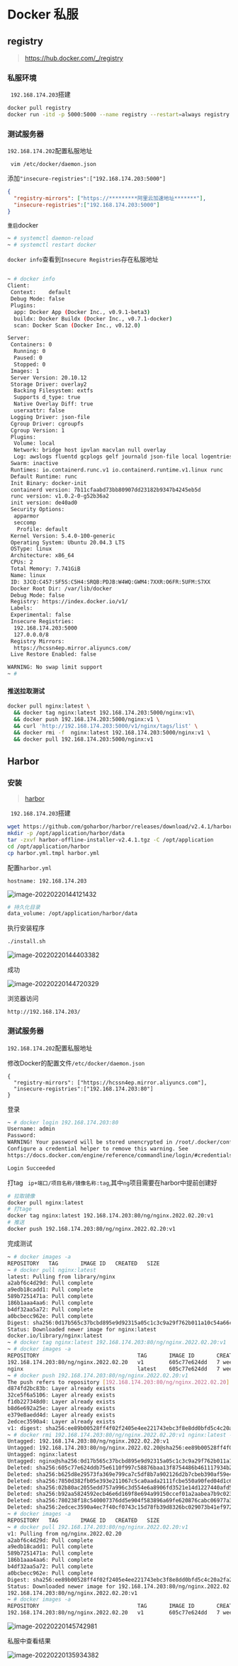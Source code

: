 # Docker 私服

## registry

> https://hub.docker.com/_/registry

### 私服环境

` 192.168.174.203`搭建

```sh
docker pull registry
docker run -itd -p 5000:5000 --name registry --restart=always registry:latest
```

### 测试服务器

`192.168.174.202`配置私服地址

```
 vim /etc/docker/daemon.json
```

添加`"insecure-registries":["192.168.174.203:5000"]`

```json
{
  "registry-mirrors": ["https://*********阿里云加速地址*******"],
  "insecure-registries":["192.168.174.203:5000"]
}
```

`重启`docker 

```sh
~ # systemctl daemon-reload                                                                     
~ # systemctl restart docker  
```

`docker info`查看到`Insecure Registries`存在私服地址

```sh
                                                                 
~ # docker info                                                                                 
Client:
 Context:    default
 Debug Mode: false
 Plugins:
  app: Docker App (Docker Inc., v0.9.1-beta3)
  buildx: Docker Buildx (Docker Inc., v0.7.1-docker)
  scan: Docker Scan (Docker Inc., v0.12.0)

Server:
 Containers: 0
  Running: 0
  Paused: 0
  Stopped: 0
 Images: 1
 Server Version: 20.10.12
 Storage Driver: overlay2
  Backing Filesystem: extfs
  Supports d_type: true
  Native Overlay Diff: true
  userxattr: false
 Logging Driver: json-file
 Cgroup Driver: cgroupfs
 Cgroup Version: 1
 Plugins:
  Volume: local
  Network: bridge host ipvlan macvlan null overlay
  Log: awslogs fluentd gcplogs gelf journald json-file local logentries splunk syslog
 Swarm: inactive
 Runtimes: io.containerd.runc.v1 io.containerd.runtime.v1.linux runc
 Default Runtime: runc
 Init Binary: docker-init
 containerd version: 7b11cfaabd73bb80907dd23182b9347b4245eb5d
 runc version: v1.0.2-0-g52b36a2
 init version: de40ad0
 Security Options:
  apparmor
  seccomp
   Profile: default
 Kernel Version: 5.4.0-100-generic
 Operating System: Ubuntu 20.04.3 LTS
 OSType: linux
 Architecture: x86_64
 CPUs: 2
 Total Memory: 7.741GiB
 Name: linux
 ID: 3JCQ:C457:SF5S:C5H4:SRQB:PDJB:W4WQ:GWM4:7XXR:O6FR:5UFM:S7XX
 Docker Root Dir: /var/lib/docker
 Debug Mode: false
 Registry: https://index.docker.io/v1/
 Labels:
 Experimental: false
 Insecure Registries:
  192.168.174.203:5000
  127.0.0.0/8
 Registry Mirrors:
  https://hcssn4ep.mirror.aliyuncs.com/
 Live Restore Enabled: false

WARNING: No swap limit support
~ #
```

#### 推送拉取测试

```sh
docker pull nginx:latest \
  && docker tag nginx:latest 192.168.174.203:5000/nginx:v1\
  && docker push 192.168.174.203:5000/nginx:v1 \
  && curl 'http://192.168.174.203:5000/v1/nginx/tags/list' \
  && docker rmi -f  nginx:latest 192.168.174.203:5000/nginx:v1 \
  && docker pull 192.168.174.203:5000/nginx:v1
```





## Harbor

### 安装 

> [harbor](https://github.com/goharbor/harbor/releases)

` 192.168.174.203`搭建

```sh
wget https://github.com/goharbor/harbor/releases/download/v2.4.1/harbor-offline-installer-v2.4.1.tgz
mkdir -p /opt/application/harbor/data
tar -zxvf harbor-offline-installer-v2.4.1.tgz -C /opt/application
cd /opt/application/harbor
cp harbor.yml.tmpl harbor.yml
```

配置`harbor.yml`

```
hostname: 192.168.174.203
```

![image-20220220144121432](https://cruder-figure-bed.oss-cn-beijing.aliyuncs.com/markdown/2022/02/20/02-41-21-709.png)

```sh
# 持久化目录
data_volume: /opt/application/harbor/data
```

执行安装程序

```sh
./install.sh
```

![image-20220220144403382](https://cruder-figure-bed.oss-cn-beijing.aliyuncs.com/markdown/2022/02/20/02-44-03-591.png)

成功

![image-20220220144720329](https://cruder-figure-bed.oss-cn-beijing.aliyuncs.com/markdown/2022/02/20/02-47-20-552.png)

浏览器访问

```
http://192.168.174.203/
```

### 测试服务器

`192.168.174.202`配置私服地址

修改Docker的配置文件`/etc/docker/daemon.json`

```
{
  "registry-mirrors": ["https://hcssn4ep.mirror.aliyuncs.com"],
  "insecure-registries":["192.168.174.203:80"]
}
```

登录
```sh
~ # docker login 192.168.174.203:80                                                             
Username: admin
Password:
WARNING! Your password will be stored unencrypted in /root/.docker/config.json.
Configure a credential helper to remove this warning. See
https://docs.docker.com/engine/reference/commandline/login/#credentials-store

Login Succeeded
```

打tag ` ip+端口/项目名称/镜像名称:tag`,其中`ng`项目需要在harbor中提前创建好

```sh
# 拉取镜像
docker pull nginx:latest 
# 打tage
docker tag nginx:latest 192.168.174.203:80/ng/nginx.2022.02.20:v1
# 推送
docker push 192.168.174.203:80/ng/nginx.2022.02.20:v1
```

完成测试

```sh
~ # docker images -a                                                                           
REPOSITORY   TAG       IMAGE ID   CREATED   SIZE
~ # docker pull nginx:latest                                                                   
latest: Pulling from library/nginx
a2abf6c4d29d: Pull complete
a9edb18cadd1: Pull complete
589b7251471a: Pull complete
186b1aaa4aa6: Pull complete
b4df32aa5a72: Pull complete
a0bcbecc962e: Pull complete
Digest: sha256:0d17b565c37bcbd895e9d92315a05c1c3c9a29f762b011a10c54a66cd53c9b31
Status: Downloaded newer image for nginx:latest
docker.io/library/nginx:latest
~ # docker tag nginx:latest 192.168.174.203:80/ng/nginx.2022.02.20:v1                           
~ # docker images -a                                                                           
REPOSITORY                               TAG       IMAGE ID       CREATED       SIZE
192.168.174.203:80/ng/nginx.2022.02.20   v1        605c77e624dd   7 weeks ago   141MB
nginx                                    latest    605c77e624dd   7 weeks ago   141MB
~ # docker push 192.168.174.203:80/ng/nginx.2022.02.20:v1                                       
The push refers to repository [192.168.174.203:80/ng/nginx.2022.02.20]
d874fd2bc83b: Layer already exists
32ce5f6a5106: Layer already exists
f1db227348d0: Layer already exists
b8d6e692a25e: Layer already exists
e379e8aedd4d: Layer already exists
2edcec3590a4: Layer already exists
v1: digest: sha256:ee89b00528ff4f02f2405e4ee221743ebc3f8e8dd0bfd5c4c20a2fa2aaa7ede3 size: 1570
~ # docker rmi 192.168.174.203:80/ng/nginx.2022.02.20:v1 nginx:latest -f                       
Untagged: 192.168.174.203:80/ng/nginx.2022.02.20:v1
Untagged: 192.168.174.203:80/ng/nginx.2022.02.20@sha256:ee89b00528ff4f02f2405e4ee221743ebc3f8e8dd0bfd5c4c20a2fa2aaa7ede3
Untagged: nginx:latest
Untagged: nginx@sha256:0d17b565c37bcbd895e9d92315a05c1c3c9a29f762b011a10c54a66cd53c9b31
Deleted: sha256:605c77e624ddb75e6110f997c58876baa13f8754486b461117934b24a9dc3a85
Deleted: sha256:b625d8e29573fa369e799ca7c5df8b7a902126d2b7cbeb390af59e4b9e1210c5
Deleted: sha256:7850d382fb05e393e211067c5ca0aada2111fcbe550a90fed04d1c634bd31a14
Deleted: sha256:02b80ac2055edd757a996c3d554e6a8906fd3521e14d1227440afd5163a5f1c4
Deleted: sha256:b92aa5824592ecb46e6d169f8e694a99150ccef01a2aabea7b9c02356cdabe7c
Deleted: sha256:780238f18c540007376dd5e904f583896a69fe620876cabc06977a3af4ba4fb5
Deleted: sha256:2edcec3590a4ec7f40cf0743c15d78fb39d8326bc029073b41ef9727da6c851f
~ # docker images -a                                                                           
REPOSITORY   TAG       IMAGE ID   CREATED   SIZE
~ # docker pull 192.168.174.203:80/ng/nginx.2022.02.20:v1                                       
v1: Pulling from ng/nginx.2022.02.20
a2abf6c4d29d: Pull complete
a9edb18cadd1: Pull complete
589b7251471a: Pull complete
186b1aaa4aa6: Pull complete
b4df32aa5a72: Pull complete
a0bcbecc962e: Pull complete
Digest: sha256:ee89b00528ff4f02f2405e4ee221743ebc3f8e8dd0bfd5c4c20a2fa2aaa7ede3
Status: Downloaded newer image for 192.168.174.203:80/ng/nginx.2022.02.20:v1
192.168.174.203:80/ng/nginx.2022.02.20:v1
~ # docker images -a                                                                           
REPOSITORY                               TAG       IMAGE ID       CREATED       SIZE
192.168.174.203:80/ng/nginx.2022.02.20   v1        605c77e624dd   7 weeks ago   141MB
```



![image-20220220145742981](https://cruder-figure-bed.oss-cn-beijing.aliyuncs.com/markdown/2022/02/20/02-57-43-311.png)

私服中查看结果

![image-20220220135934382](https://cruder-figure-bed.oss-cn-beijing.aliyuncs.com/markdown/2022/02/20/01-59-34-660.png)